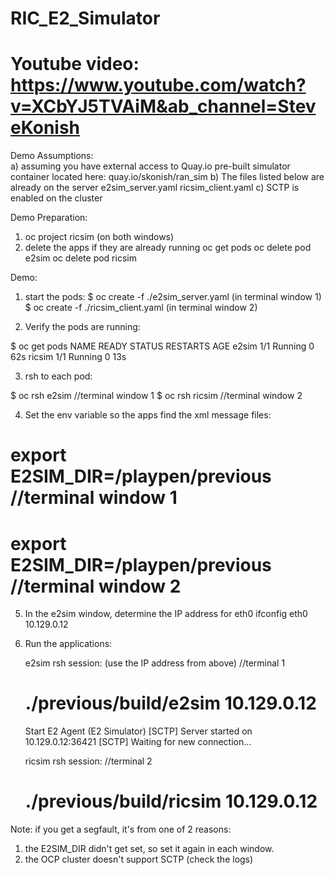 # RIC_E2_Simulator
# Youtube video: https://www.youtube.com/watch?v=XCbYJ5TVAiM&ab_channel=SteveKonish

Demo Assumptions:  
a) assuming you have external access to Quay.io
   pre-built simulator container located here: quay.io/skonish/ran_sim
b) The files listed below are already on the server
   e2sim_server.yaml
   ricsim_client.yaml
c) SCTP is enabled on the cluster   

Demo Preparation:
1) oc project ricsim (on both windows)
2) delete the apps if they are already running
   oc get pods
   oc delete pod e2sim
   oc delete pod ricsim

Demo:

1) start the pods:
  $ oc create -f ./e2sim_server.yaml  (in terminal window 1)
  $ oc create -f ./ricsim_client.yaml (in terminal window 2)  
   
2) Verify the pods are running:

$ oc get pods
NAME     READY   STATUS    RESTARTS   AGE
e2sim    1/1     Running   0          62s
ricsim   1/1     Running   0          13s   
   
3) rsh to each pod:

$ oc rsh e2sim //terminal window 1
$ oc rsh ricsim //terminal window 2

4) Set the env variable so the apps find the xml message files:

# export E2SIM_DIR=/playpen/previous //terminal window 1
# export E2SIM_DIR=/playpen/previous //terminal window 2

5) In the e2sim window, determine the IP address for eth0
   ifconfig eth0
   10.129.0.12

6) Run the applications:

   e2sim rsh session:  (use the IP address from above) //terminal 1
     # ./previous/build/e2sim 10.129.0.12
     Start E2 Agent (E2 Simulator)
     [SCTP] Server started on 10.129.0.12:36421
     [SCTP] Waiting for new connection...
     
     
   ricsim rsh session:  //terminal 2
     # ./previous/build/ricsim 10.129.0.12
     
Note: if you get a segfault, it's from one of 2 reasons:
  1) the E2SIM_DIR didn't get set, so set it again in each window.
  2) the OCP cluster doesn't support SCTP (check the logs)    
